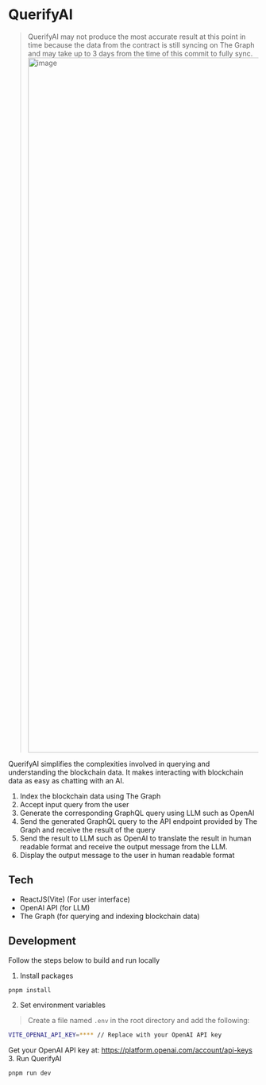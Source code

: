 # QuerifyAI 
> QuerifyAI may not produce the most accurate result at this point in time because the data from the contract is still syncing on The Graph and may take up to 3 days from the time of this commit to fully sync. <img width="1401" alt="image" src="https://github.com/user-attachments/assets/f6a9f324-5b18-4cbe-a8c1-c8fde6fb867d">

QuerifyAI simplifies the complexities involved in querying and understanding the blockchain data. It makes interacting with blockchain data as easy as chatting with an AI. 

1. Index the blockchain data using The Graph
2. Accept input query from the user
3. Generate the corresponding GraphQL query using LLM such as OpenAI
4. Send the generated GraphQL query to the API endpoint provided by The Graph and receive the result of the query
5. Send the result to LLM such as OpenAI to translate the result in human readable format and receive the output message from the LLM.
6. Display the output message to the user in human readable format

## Tech 
- ReactJS(Vite) (For user interface)
- OpenAI API (for LLM)
- The Graph (for querying and indexing blockchain data)

## Development
Follow the steps below to build and run locally
1. Install packages
```bash
pnpm install
```
2. Set environment variables
> Create a file named `.env` in the root directory and add the following:
```bash
VITE_OPENAI_API_KEY=**** // Replace with your OpenAI API key
```
Get your OpenAI API key at: https://platform.openai.com/account/api-keys
3. Run QuerifyAI
```bash
pnpm run dev
```
